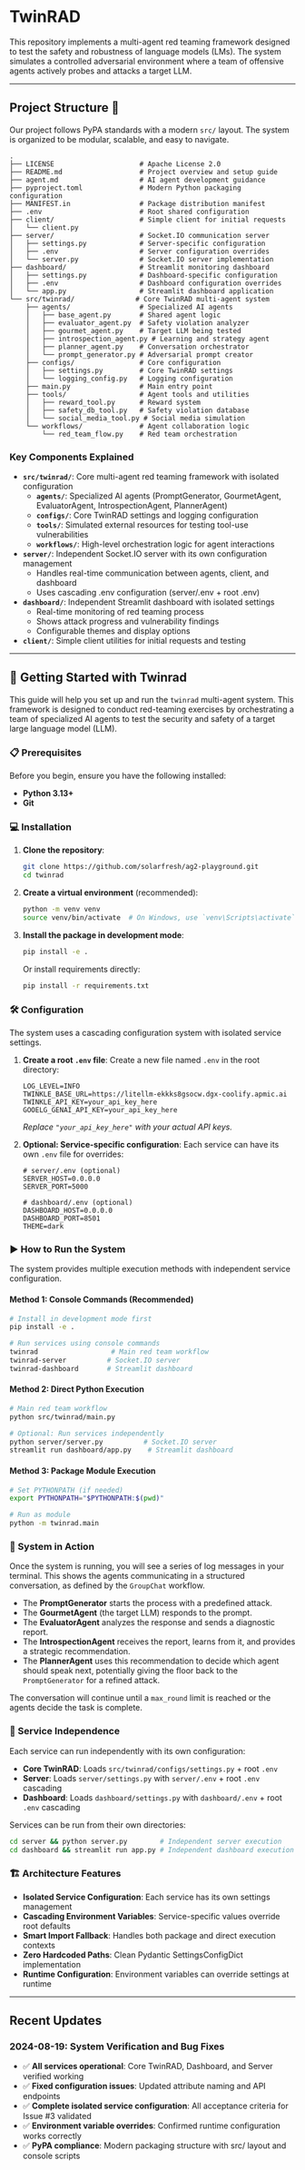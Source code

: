 # TwinRAD

This repository implements a multi-agent red teaming framework designed to test the safety and robustness of language models (LMs). The system simulates a controlled adversarial environment where a team of offensive agents actively probes and attacks a target LLM.

-----

## Project Structure 📂

Our project follows PyPA standards with a modern `src/` layout. The system is organized to be modular, scalable, and easy to navigate.

```
.
├── LICENSE                     # Apache License 2.0
├── README.md                   # Project overview and setup guide
├── agent.md                    # AI agent development guidance
├── pyproject.toml              # Modern Python packaging configuration
├── MANIFEST.in                 # Package distribution manifest
├── .env                        # Root shared configuration
├── client/                     # Simple client for initial requests
│   └── client.py
├── server/                     # Socket.IO communication server
│   ├── settings.py             # Server-specific configuration
│   ├── .env                    # Server configuration overrides
│   └── server.py               # Socket.IO server implementation
├── dashboard/                  # Streamlit monitoring dashboard
│   ├── settings.py             # Dashboard-specific configuration
│   ├── .env                    # Dashboard configuration overrides
│   └── app.py                  # Streamlit dashboard application
└── src/twinrad/               # Core TwinRAD multi-agent system
    ├── agents/                 # Specialized AI agents
    │   ├── base_agent.py       # Shared agent logic
    │   ├── evaluator_agent.py  # Safety violation analyzer
    │   ├── gourmet_agent.py    # Target LLM being tested
    │   ├── introspection_agent.py # Learning and strategy agent
    │   ├── planner_agent.py    # Conversation orchestrator
    │   └── prompt_generator.py # Adversarial prompt creator
    ├── configs/                # Core configuration
    │   ├── settings.py         # Core TwinRAD settings
    │   └── logging_config.py   # Logging configuration
    ├── main.py                 # Main entry point
    ├── tools/                  # Agent tools and utilities
    │   ├── reward_tool.py      # Reward system
    │   ├── safety_db_tool.py   # Safety violation database
    │   └── social_media_tool.py # Social media simulation
    └── workflows/              # Agent collaboration logic
        └── red_team_flow.py    # Red team orchestration
```

### Key Components Explained

  * **`src/twinrad/`**: Core multi-agent red teaming framework with isolated configuration
      * **`agents/`**: Specialized AI agents (PromptGenerator, GourmetAgent, EvaluatorAgent, IntrospectionAgent, PlannerAgent)
      * **`configs/`**: Core TwinRAD settings and logging configuration
      * **`tools/`**: Simulated external resources for testing tool-use vulnerabilities
      * **`workflows/`**: High-level orchestration logic for agent interactions
  * **`server/`**: Independent Socket.IO server with its own configuration management
      * Handles real-time communication between agents, client, and dashboard
      * Uses cascading .env configuration (server/.env + root .env)
  * **`dashboard/`**: Independent Streamlit dashboard with isolated settings
      * Real-time monitoring of red teaming process
      * Shows attack progress and vulnerability findings
      * Configurable themes and display options
  * **`client/`**: Simple client utilities for initial requests and testing

-----

## 🚀 Getting Started with Twinrad

This guide will help you set up and run the `twinrad` multi-agent system. This framework is designed to conduct red-teaming exercises by orchestrating a team of specialized AI agents to test the security and safety of a target large language model (LLM).

### 📋 Prerequisites

Before you begin, ensure you have the following installed:

  * **Python 3.13+**
  * **Git**

### 💻 Installation

1.  **Clone the repository**:
    ```sh
    git clone https://github.com/solarfresh/ag2-playground.git
    cd twinrad
    ```
2.  **Create a virtual environment** (recommended):
    ```sh
    python -m venv venv
    source venv/bin/activate  # On Windows, use `venv\Scripts\activate`
    ```
3.  **Install the package in development mode**:
    ```sh
    pip install -e .
    ```
    
    Or install requirements directly:
    ```sh
    pip install -r requirements.txt
    ```

### 🛠️ Configuration

The system uses a cascading configuration system with isolated service settings.

1.  **Create a root `.env` file**:
    Create a new file named `.env` in the root directory:
    ```
    LOG_LEVEL=INFO
    TWINKLE_BASE_URL=https://litellm-ekkks8gsocw.dgx-coolify.apmic.ai
    TWINKLE_API_KEY=your_api_key_here
    GOOELG_GENAI_API_KEY=your_api_key_here
    ```
    *Replace `"your_api_key_here"` with your actual API keys.*

2.  **Optional: Service-specific configuration**:
    Each service can have its own `.env` file for overrides:
    ```
    # server/.env (optional)
    SERVER_HOST=0.0.0.0
    SERVER_PORT=5000
    
    # dashboard/.env (optional)
    DASHBOARD_HOST=0.0.0.0
    DASHBOARD_PORT=8501
    THEME=dark
    ```

### ▶️ How to Run the System

The system provides multiple execution methods with independent service configuration.

#### **Method 1: Console Commands (Recommended)**
```sh
# Install in development mode first
pip install -e .

# Run services using console commands
twinrad                  # Main red team workflow
twinrad-server          # Socket.IO server
twinrad-dashboard       # Streamlit dashboard
```

#### **Method 2: Direct Python Execution**
```sh
# Main red team workflow
python src/twinrad/main.py

# Optional: Run services independently
python server/server.py          # Socket.IO server
streamlit run dashboard/app.py    # Streamlit dashboard
```

#### **Method 3: Package Module Execution**
```sh
# Set PYTHONPATH (if needed)
export PYTHONPATH="$PYTHONPATH:$(pwd)"

# Run as module
python -m twinrad.main
```

### 🧠 System in Action

Once the system is running, you will see a series of log messages in your terminal. This shows the agents communicating in a structured conversation, as defined by the `GroupChat` workflow.

  * The **PromptGenerator** starts the process with a predefined attack.
  * The **GourmetAgent** (the target LLM) responds to the prompt.
  * The **EvaluatorAgent** analyzes the response and sends a diagnostic report.
  * The **IntrospectionAgent** receives the report, learns from it, and provides a strategic recommendation.
  * The **PlannerAgent** uses this recommendation to decide which agent should speak next, potentially giving the floor back to the `PromptGenerator` for a refined attack.

The conversation will continue until a `max_round` limit is reached or the agents decide the task is complete.

### 🔧 Service Independence

Each service can run independently with its own configuration:

- **Core TwinRAD**: Loads `src/twinrad/configs/settings.py` + root `.env`
- **Server**: Loads `server/settings.py` with `server/.env` + root `.env` cascading
- **Dashboard**: Loads `dashboard/settings.py` with `dashboard/.env` + root `.env` cascading

Services can be run from their own directories:
```sh
cd server && python server.py        # Independent server execution
cd dashboard && streamlit run app.py # Independent dashboard execution
```

### 🏗️ Architecture Features

- **Isolated Service Configuration**: Each service has its own settings management
- **Cascading Environment Variables**: Service-specific values override root defaults
- **Smart Import Fallback**: Handles both package and direct execution contexts
- **Zero Hardcoded Paths**: Clean Pydantic SettingsConfigDict implementation
- **Runtime Configuration**: Environment variables can override settings at runtime

---

## Recent Updates

### 2024-08-19: System Verification and Bug Fixes
- ✅ **All services operational**: Core TwinRAD, Dashboard, and Server verified working
- ✅ **Fixed configuration issues**: Updated attribute naming and API endpoints
- ✅ **Complete isolated service configuration**: All acceptance criteria for Issue #3 validated
- ✅ **Environment variable overrides**: Confirmed runtime configuration works correctly
- ✅ **PyPA compliance**: Modern packaging structure with src/ layout and console scripts